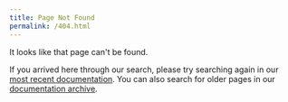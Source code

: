 ```yaml
---
title: Page Not Found
permalink: /404.html
---
```


It looks like that page can't be found.

If you arrived here through our search, please try searching again in our [most recent documentation](https://sap.github.io/spartacus-docs/). You can also search for older pages in our [documentation archive](https://sap.github.io/spartacus-docs/docs-archive/).
